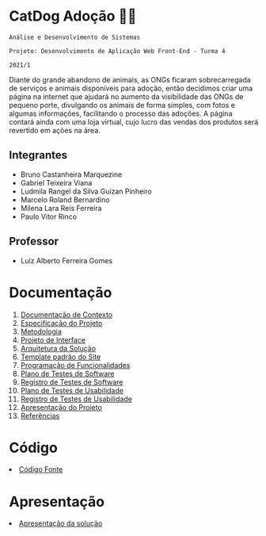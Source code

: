 # CatDog Adoção 🐶🐱

`Análise e Desenvolvimento de Sistemas`

`Projeto: Desenvolvimento de Aplicação Web Front-End - Turma 4`

`2021/1`

Diante do grande abandono de animais, as ONGs ficaram sobrecarregada de serviços e animais disponíveis para adoção, então decidimos criar uma página na internet que ajudará no aumento da visibilidade das ONGs de pequeno porte, divulgando os animais de forma simples, com fotos e algumas informações, facilitando o processo das adoções. A página contará ainda com uma loja virtual, cujo lucro das vendas dos produtos será revertido em ações na área.

## Integrantes

- Bruno Castanheira Marquezine 
- Gabriel Teixeira Viana
- Ludmila Rangel da Silva Guizan Pinheiro
- Marcelo Roland Bernardino
- Milena Lara Reis Ferreira
- Paulo Vitor Rinco

## Professor

- Luiz Alberto Ferreira Gomes

# Documentação

<ol>
<li><a href="docs/1-Documentação de Contexto.md"> Documentação de Contexto</a></li>
<li><a href="docs/2-Especificação do Projeto.md"> Especificação do Projeto</a></li>
<li><a href="docs/3-Metodologia.md"> Metodologia</a></li>
<li><a href="docs/4-Projeto de Interface.md"> Projeto de Interface</a></li>
<li><a href="docs/5-Arquitetura da Solução.md"> Arquitetura da Solução</a></li>
<li><a href="docs/6-Template padrão do Site.md"> Template padrão do Site</a></li>
<li><a href="docs/7-Programação de Funcionalidades.md"> Programação de Funcionalidades</a></li>
<li><a href="docs/8-Plano de Testes de Software.md"> Plano de Testes de Software</a></li>
<li><a href="docs/9-Registro de Testes de Software.md"> Registro de Testes de Software</a></li>
<li><a href="docs/10-Plano de Testes de Usabilidade.md"> Plano de Testes de Usabilidade</a></li>
<li><a href="docs/11-Registro de Testes de Usabilidade.md"> Registro de Testes de Usabilidade</a></li>
<li><a href="docs/12-Apresentação do Projeto.md"> Apresentação do Projeto</a></li>
<li><a href="docs/13-Referências.md"> Referências</a></li>
</ol>

# Código

<li><a href="src/README.md"> Código Fonte</a></li>

# Apresentação

<li><a href="presentation/README.md"> Apresentação da solução</a></li>
